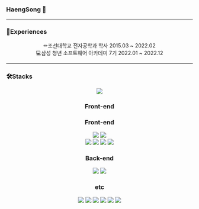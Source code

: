 ### HaengSong 👋

<hr />

### 🎈Experiences

<div align="center">✏조선대학교 전자공학과 학사 2015.03 ~ 2022.02</div>

<div align="center">💻삼성 청년 소프트웨어 아카데미 7기 2022.01 ~ 2022.12</div>



<hr />

### 🛠Stacks



<p align="center">
 <img src="http://mazassumnida.wtf/api/v2/generate_badge?boj=haengsong"/>
</p>







### <center>**Front-end**</center>

### <center>**Front-end**</center>



<div align="center"><img src="https://img.shields.io/badge/JavaScript-F7DF1E?style=for-the-badge&logo=JavaScript&logoColor=white"/>
    <img src="https://img.shields.io/badge/Sass-CC6699?style=for-the-badge&logo=Sass&logoColor=white">
</div>

<div align="center"><img src="https://img.shields.io/badge/React-61DAFB?style=for-the-badge&logo=React&logoColor=white">
    <img src="https://img.shields.io/badge/Vue.js-4FC08D?style=for-the-badge&logo=Vue.js&logoColor=white">
    <img src="https://img.shields.io/badge/Next.js-000000?style=for-the-badge&logo=Next.js&logoColor=white">
    <img src="https://img.shields.io/badge/TypeScript-3178C6?style=for-the-badge&logo=TypeScript&logoColor=white">


### <center>**Back-end**</center>

<div align="center"><img src="https://img.shields.io/badge/Python-3776AB?style=for-the-badge&logo=Python&logoColor=white">
    <img src="https://img.shields.io/badge/Django-092E20?style=for-the-badge&logo=Django&logoColor=white">
</div>


### <center>**e**tc</center>

<div align="center"><img src="https://img.shields.io/badge/GitHub-181717?style=for-the-badge&logo=GitHub&logoColor=white"/> <img src="https://img.shields.io/badge/GitLab-FC6D26?style=for-the-badge&logo=GitLab&logoColor=white"/> <img src="https://img.shields.io/badge/Jira-0052CC?style=for-the-badge&logo=Jira&logoColor=white"/> <img src="https://img.shields.io/badge/Jenkins-D24939?style=for-the-badge&logo=Jenkins&logoColor=white"/> <img src="https://img.shields.io/badge/Docker-2496ED?style=for-the-badge&logo=Docker&logoColor=white"/> <img src="https://img.shields.io/badge/NGINX-009639?style=for-the-badge&logo=NGINX&logoColor=white"/></div>









